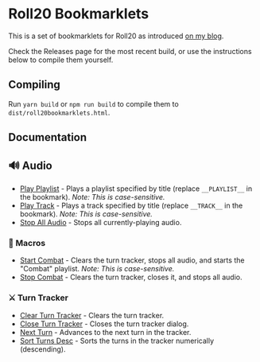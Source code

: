 # Roll20 Bookmarklets

This is a set of bookmarklets for Roll20 as introduced [on my blog](//www.cogspace.com/roll20-bookmarklets/).

Check the Releases page for the most recent build, or use the instructions below to compile them yourself.

## Compiling

Run `yarn build` or `npm run build` to compile them to `dist/roll20bookmarklets.html`.

## Documentation

## 🔊 Audio

-   [Play Playlist][playlist] - Plays a playlist specified by title (replace `__PLAYLIST__` in the bookmark). _Note: This is case-sensitive._
-   [Play Track][playtrack] - Plays a track specified by title (replace `__TRACK__` in the bookmark). _Note: This is case-sensitive._
-   [Stop All Audio][stopaudio] - Stops all currently-playing audio.

### 🚀 Macros

-   [Start Combat][startcombat] - Clears the turn tracker, stops all audio, and starts the "Combat" playlist. _Note: This is case-sensitive._
-   [Stop Combat][stopcombat] - Clears the turn tracker, closes it, and stops all audio.

### ⚔ Turn Tracker

-   [Clear Turn Tracker][clearturns] - Clears the turn tracker.
-   [Close Turn Tracker][closeturns] - Closes the turn tracker dialog.
-   [Next Turn][nextturn] - Advances to the next turn in the tracker.
-   [Sort Turns Desc][sortturns] - Sorts the turns in the tracker numerically (descending).

[playlist]: javascript:(function()%7Bvar%20n%3D%22__PLAYLIST__%22%3B%24(%22%23jukeboxfolderroot%20.folder-title%3Acontains(%22%2Bn%2B%22)%22).next().find(%22.play%22).click()%3B%7D)()
[playtrack]: javascript:(function()%7Bvar%20n%3D%22__TRACK__%22%3B%24(%22%23jukeboxfolderroot%20.title%3Acontains(%22%2Bn%2B%22)%22).next().find(%22.play%22).click()%3B%7D)()
[stopaudio]: javascript:(function()%7Bvar%20p%3Bdo%20p%3D%24(%22%23jukeboxwhatsplaying%20.play%22)%2Cp.click()%3Bwhile(p.length)%3B%7D)()
[startcombat]: javascript:(function()%7Bvar%20p%3Bdo%20p%3D%24(%22%23jukeboxwhatsplaying%20.play%22)%2Cp.click()%3Bwhile(p.length)%3Bvar%20n%3D%22Combat%22%3B%24(%22%23jukeboxfolderroot%20.folder-title%3Acontains(%22%2Bn%2B%22)%22).next().find(%22.play%22).click()%2C%24(%22.clearlist%22).click()%2C%24(%22.ui-dialog%20%3Acontains(sure%20you%20want%20to%20clear%20the%20turns)%22).parent().find(%22button%3Acontains(Cancel)%22).prev().click()%3B%7D)()
[stopcombat]: javascript:(function()%7Bvar%20p%3Bdo%20p%3D%24(%22%23jukeboxwhatsplaying%20.play%22)%2Cp.click()%3Bwhile(p.length)%3B%24(%22.clearlist%22).click()%2C%24(%22.ui-dialog%20%3Acontains(sure%20you%20want%20to%20clear%20the%20turns)%22).parent().find(%22button%3Acontains(Cancel)%22).prev().click()%2C%24(%22.ui-dialog-title%3Acontains(Turn%20Order)%22).next().click()%3B%7D)()
[clearturns]: javascript:(function()%7B%24(%22.clearlist%22).click()%2C%24(%22.ui-dialog%20%3Acontains(sure%20you%20want%20to%20clear%20the%20turns)%22).parent().find(%22button%3Acontains(Cancel)%22).prev().click()%3B%7D)()
[closeturns]: javascript:(function()%7B%24(%22.ui-dialog-title%3Acontains(Turn%20Order)%22).next().click()%3B%7D)()
[nextturn]: javascript:(function()%7B%24(%22button%3Acontains(%5D)%22).click()%3B%7D)()
[sortturns]: javascript:(function()%7B%24(%22.sortlist_numericdesc%22).click()%3B%7D)()
